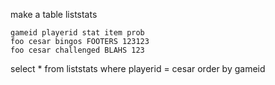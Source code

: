 make a table liststats

```
gameid playerid stat item prob
foo cesar bingos FOOTERS 123123
foo cesar challenged BLAHS 123
```

select \* from liststats where playerid = cesar order by gameid
